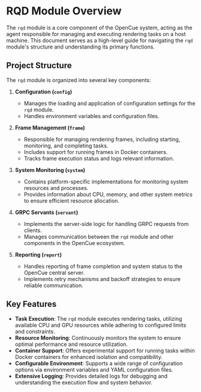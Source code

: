 # RQD Module Overview

The `rqd` module is a core component of the OpenCue system, acting as the agent responsible for managing and executing rendering tasks on a host machine. This document serves as a high-level guide for navigating the `rqd` module's structure and understanding its primary functions.

## Project Structure

The `rqd` module is organized into several key components:

1. **Configuration (`config`)**
   - Manages the loading and application of configuration settings for the `rqd` module.
   - Handles environment variables and configuration files.

2. **Frame Management (`frame`)**
   - Responsible for managing rendering frames, including starting, monitoring, and completing tasks.
   - Includes support for running frames in Docker containers.
   - Tracks frame execution status and logs relevant information.

3. **System Monitoring (`system`)**
   - Contains platform-specific implementations for monitoring system resources and processes.
   - Provides information about CPU, memory, and other system metrics to ensure efficient resource allocation.

4. **GRPC Servants (`servant`)**
   - Implements the server-side logic for handling GRPC requests from clients.
   - Manages communication between the `rqd` module and other components in the OpenCue ecosystem.

5. **Reporting (`report`)**
   - Handles reporting of frame completion and system status to the OpenCue central server.
   - Implements retry mechanisms and backoff strategies to ensure reliable communication.

## Key Features

- **Task Execution**: The `rqd` module executes rendering tasks, utilizing available CPU and GPU resources while adhering to configured limits and constraints.
- **Resource Monitoring**: Continuously monitors the system to ensure optimal performance and resource utilization.
- **Container Support**: Offers experimental support for running tasks within Docker containers for enhanced isolation and compatibility.
- **Configurable Environment**: Supports a wide range of configuration options via environment variables and YAML configuration files.
- **Extensive Logging**: Provides detailed logs for debugging and understanding the execution flow and system behavior.
